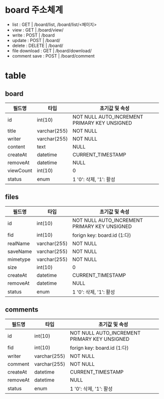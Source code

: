 # board 주소체계
- list 					: GET 		|	/board/list, /board/list/<페이지>
- view 					: GET 		|	/board/view/<idx>
- write					: POST 		|	/board
- update				: POST 		|	/board/<idx>
- delete				: DELETE 	|	/board/<idx>
- file download	: GET 		|	/board/download/<idx>
- comment save	: POST 		|	/board/comment

# table

## board
|	필드명		|		타입					|	초기값 및 속성															|
|-----------|-----------------|-----------------------------------------------|
|	id				|		int(10)				|	NOT NULL AUTO_INCREMENT PRIMARY KEY UNSIGNED	|
|	title			|		varchar(255)	|	NOT NULL 																			|
|	writer		|		varchar(255)	|	NOT NULL 																			|
|	content		|		text					|	NULL 																					|
|	createAt	|		datetime			|	CURRENT_TIMESTAMP 														|
|	removeAt	|		datetime			|	NULL 																					|
|	viewCount	|		int(10)				|	0 																						|
|	status		|		enum					|	1 	'0': 삭제, '1': 활성											|

## files
|	필드명		|		타입					|	초기값 및 속성															|
|-----------|-----------------|-----------------------------------------------|
|	id				|		int(10)				|	NOT NULL AUTO_INCREMENT PRIMARY KEY UNSIGNED	|
|	fid				|		int(10)				|	forign key: board.id	(1:다)									|
|	realName	|		varchar(255)	|	NOT NULL 																			|
|	saveName	|		varchar(255)	|	NOT NULL 																			|
|	mimetype	|		varchar(255)	|	NOT NULL 																			|
|	size			|		int(10)				|	0																							|
|	createAt	|		datetime			|	CURRENT_TIMESTAMP 														|
|	removeAt	|		datetime			|	NULL 																					|
|	status		|		enum					|	1 	'0': 삭제, '1': 활성											|

## comments
|	필드명		|		타입					|	초기값 및 속성															|
|-----------|-----------------|-----------------------------------------------|
|	id				|		int(10)				|	NOT NULL AUTO_INCREMENT PRIMARY KEY UNSIGNED	|
|	fid				|		int(10)				|	forign key: board.id	(1:다)									|
|	writer		|		varchar(255)	|	NOT NULL 																			|
|	comment		|		varchar(255)	|	NOT NULL 																			|
|	createAt	|		datetime			|	CURRENT_TIMESTAMP 														|
|	removeAt	|		datetime			|	NULL 																					|
|	status		|		enum					|	1 	'0': 삭제, '1': 활성											|